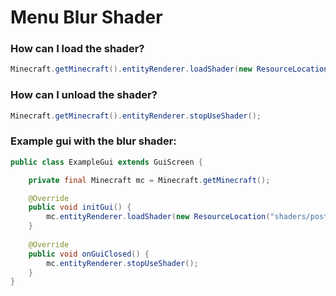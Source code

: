 # Menu Blur Shader

### How can I load the shader?
```java
Minecraft.getMinecraft().entityRenderer.loadShader(new ResourceLocation("shaders/post/menu_blur.json"));
```

### How can I unload the shader?
```java
Minecraft.getMinecraft().entityRenderer.stopUseShader();
```

### Example gui with the blur shader:
```java
public class ExampleGui extends GuiScreen {

    private final Minecraft mc = Minecraft.getMinecraft();

    @Override
    public void initGui() {
        mc.entityRenderer.loadShader(new ResourceLocation("shaders/post/menu_blur.json"));
    }
    
    @Override
    public void onGuiClosed() {
        mc.entityRenderer.stopUseShader();
    }
}
```
